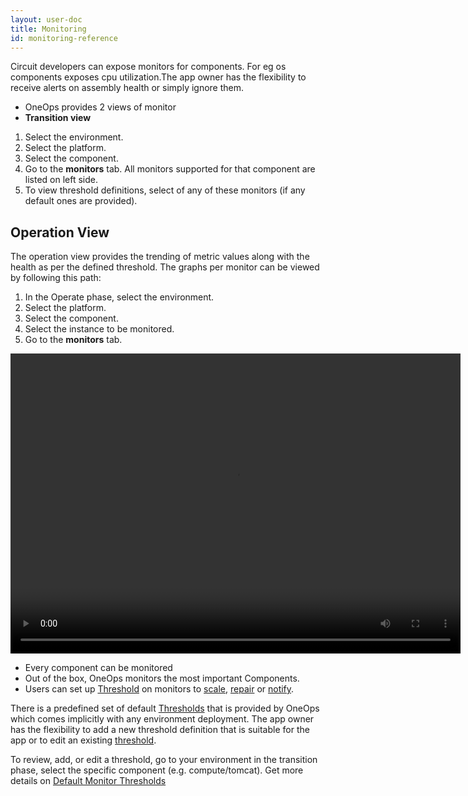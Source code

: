 ```yaml
---
layout: user-doc
title: Monitoring
id: monitoring-reference
---
```


Circuit developers can expose monitors for components. For eg  os components exposes cpu utilization.The app owner has the flexibility to receive alerts on assembly health or simply ignore them.


* OneOps provides 2 views of monitor
* **Transition view**

1. Select the environment.
2. Select the platform.
3. Select the component.
4. Go to the **monitors** tab. All monitors supported for that component are listed on left side.
5. To view threshold definitions, select of any of these monitors (if any default ones are provided).

## Operation View

The operation view provides the trending of metric values along with the health as per the defined threshold. The graphs per monitor can be viewed by following this path:

1. In the Operate phase, select the environment.
2. Select the platform.
3. Select the component.
4. Select the instance to be monitored.
5. Go to the **monitors** tab.

<video width="720" height="480" preload="metadata" controls="" class="grovo-video">
    <source src="http://videos.grovo.com/walmart-oneops-operate-and-monitoring-0215_view-your-monitors_4668.webm?vpv=1" type="video/webm">
    Your browser does not implement HTML5 video.
</video>

* Every component can be monitored
* Out of the box, OneOps monitors the most important Components.
* Users can set up <a href="/user/references/threshold-definitions.html">Threshold</a> on monitors to <a href="/user/references/auto-scale.html">scale</a>, <a href="/user/references/auto-repair.html">repair</a> or <a href="/user/howto/set-up-notifications.html">notify</a>.

There is a predefined set of default <a href="/user/references/threshold-definitions.html">Thresholds</a> that is provided by OneOps which comes implicitly with any environment deployment. The app owner has the flexibility to add a new threshold definition that is suitable for the app or to edit an existing <a href="/user/references/threshold-definitions.html">threshold</a>.

To review, add, or edit a threshold, go to your environment in the transition phase, select the specific component (e.g. compute/tomcat). Get more details on <a href="/developer/references/default-monitor-thresholds.html">Default Monitor Thresholds</a>
